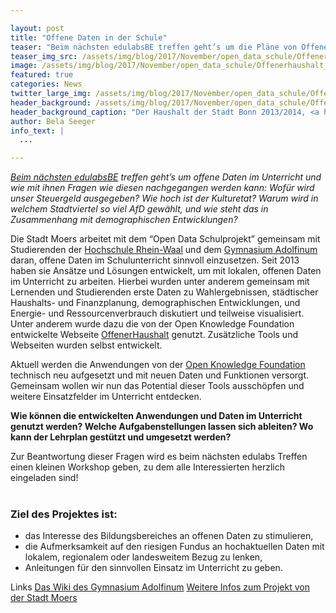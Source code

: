 ```yaml
---

layout: post
title: "Offene Daten in der Schule"
teaser: "Beim nächsten edulabsBE treffen geht’s um die Pläne von OffenerHaushalt und offene Daten im Unterricht."
teaser_img_src: /assets/img/blog/2017/November/open_data_schule/Offenerhaushalt_Bonn_twitter.png
image: /assets/img/blog/2017/November/open_data_schule/Offenerhaushalt_Bonn_twitter.png
featured: true
categories: News
twitter_large_img: /assets/img/blog/2017/November/open_data_schule/Offenerhaushalt_Bonn_twitter.png
header_background: /assets/img/blog/2017/November/open_data_schule/Offenerhaushalt_Bonn.png
header_background_caption: "Der Haushalt der Stadt Bonn 2013/2014, <a href='https://ogdcockpit.bonn.de/index.php/Offenerhaushalt_Bonn'>visualisiert</a> mit OffenerHaushalt. Lizenz: <a href='https://creativecommons.org/licenses/by-nc-sa/3.0/'>CC BY-NC-SA 3.0</a>"
author: Bela Seeger
info_text: |
  ...

---
```


*[Beim nächsten edulabsBE](https://www.meetup.com/edulabsBE/events/245103427/) treffen geht’s um offene Daten im Unterricht und wie mit ihnen Fragen wie diesen nachgegangen werden kann: Wofür wird unser Steuergeld ausgegeben? Wie hoch ist der Kulturetat? Warum wird in welchem Stadtviertel so viel AfD gewählt, und wie steht das in Zusammenhang mit demographischen Entwicklungen?* 

Die Stadt Moers arbeitet mit dem “Open Data Schulprojekt” gemeinsam mit Studierenden der [Hochschule Rhein-Waal](http://www.hochschule-rhein-waal.de/) und dem [Gymnasium Adolfinum](http://www.adolfinum.de/) daran, offene Daten im Schulunterricht  sinnvoll einzusetzen.  Seit 2013 haben sie Ansätze und Lösungen entwickelt, um mit lokalen, offenen Daten im Unterricht zu arbeiten. Hierbei wurden unter anderem gemeinsam mit Lernenden und Studierenden erste Daten zu Wahlergebnissen, städtischer Haushalts- und Finanzplanung, demographischen Entwicklungen, und Energie- und Ressourcenverbrauch diskutiert und teilweise visualisiert. Unter anderem wurde dazu die von der Open Knowledge Foundation entwickelte Webseite [OffenerHaushalt](https://offenerhaushalt.de/) genutzt. Zusätzliche Tools und Webseiten wurden selbst entwickelt.

Aktuell werden die Anwendungen von der [Open Knowledge Foundation](https://okfn.de/) technisch neu aufgesetzt und mit neuen Daten und Funktionen versorgt. Gemeinsam wollen wir nun das Potential dieser Tools ausschöpfen und weitere Einsatzfelder im Unterricht entdecken. 

**Wie können die entwickelten Anwendungen und Daten im Unterricht genutzt werden? Welche Aufgabenstellungen lassen sich ableiten? Wo kann der Lehrplan gestützt und umgesetzt werden?** 

Zur Beantwortung dieser Fragen wird es beim nächsten edulabs Treffen einen kleinen Workshop geben, zu dem alle Interessierten herzlich eingeladen sind!<br><br>

### Ziel des Projektes ist:

* das Interesse des Bildungsbereiches an offenen Daten zu stimulieren,
* die Aufmerksamkeit auf den riesigen Fundus an hochaktuellen Daten mit lokalem, regionalem oder landesweitem Bezug zu lenken, 
* Anleitungen für den sinnvollen Einsatz im Unterricht zu geben.

<p class="link-list">
<span class="link-list-headline">Links</span>
<a class="external-link" href="http://wikifinum.zum.de/wiki/Open-Data" target="_blank">Das Wiki des Gymnasium Adolfinum</a>
<a class="external-link" href="https://www.moers.de/de/rathaus/projekt-open-data-und-schule/" target="_blank">Weitere Infos zum Projekt von der Stadt Moers</a>
</p>
